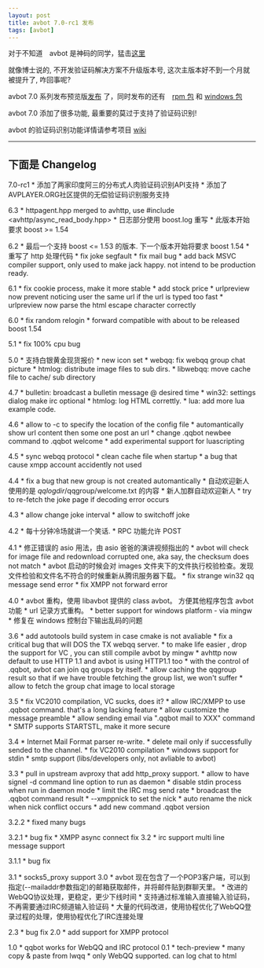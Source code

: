 ```yaml
---
layout: post
title: avbot 7.0-rc1 发布
tags: [avbot]
---
```


对于不知道　avbot 是神码的同学，猛击[这里](http://qqbot.avplayer.org)

就像博士说的, 不开发验证码解决方案不升级版本号, 这次主版本好不到一个月就被提升了, 咋回事呢?

avbot 7.0 系列发布预览版[发布](http://sourceforge.net/projects/avbot/files/sources/avbot-6.1.tar.bz2/download)
了，同时发布的还有　[rpm 包](https://sourceforge.net/projects/avbot/files/rpm/) 
和 [windows 包](https://sourceforge.net/projects/avbot/files/win32/)

avbot 7.0 添加了很多功能, 最重要的莫过于支持了验证码识别! 

avbot 的验证码识别功能详情请参考项目 [wiki](http://wiki.avplayer.org/deCAPTCHA)

---
下面是 Changelog
---

7.0-rc1
	* 添加了两家印度阿三的分布式人肉验证码识别API支持
	* 添加了AVPLAYER.ORG社区提供的无偿验证码识别服务支持

6.3
	* httpagent.hpp merged to avhttp, use #include <avhttp/async_read_body.hpp>
	* 日志部分使用 boost.log 重写
	* 此版本开始要求 boost >= 1.54

6.2
	* 最后一个支持 boost <= 1.53 的版本. 下一个版本开始将要求 boost 1.54
	* 重写了 http 处理代码
	* fix joke segfault
	* fix mail bug
	* add back MSVC compiler support, only used to make jack happy. not intend to be production ready.

6.1
	* fix cookie process, make it more stable
	* add stock price
	* urlpreview now prevent noticing user the same url if the url is typed too fast
	* urlpreview now parse the html escape character correctly

6.0
	* fix random relogin
	* forward compatible with about to be released boost 1.54

5.1
	* fix 100% cpu bug

5.0
	* 支持白银黄金现货报价
	* new icon set
	* webqq: fix webqq group chat picture
	* htmlog: distribute image files to sub dirs.
	* libwebqq: move cache file to cache/ sub directory

4.7
	* bulletin: broadcast a bulletin message @ desired time
	* win32: settings dialog make irc optional
	* htmlog: log HTML correttly.
	* lua: add more lua example code.

4.6
	* allow to -c to specify the location of the config file
	* automantically show url content then some one post an url
	* change .qqbot newbee command to .qqbot welcome
	* add experimental support for luascripting

4.5
        * sync webqq protocol
        * clean cache file when startup
        * a bug that cause xmpp account accidently not used

4.4
	* fix a bug that new group is not created automantically
	* 自动欢迎新人使用的是 $qqlogdir/$qqgroup/welcome.txt 的内容
	* 新人加群自动欢迎新人
	* try to re-fetch the joke page if decoding error occurs

4.3
	* allow change joke interval
	* allow to switchoff joke

4.2
	* 每十分钟冷场就讲一个笑话.
	* RPC 功能允许 POST

4.1
	* 修正错误的 asio 用法，由 asio 爸爸的演讲视频指出的
	* avbot will check for image file and redownload corrupted one, aka say, the checksum does not match
	* avbot 启动的时候会对 images 文件夹下的文件执行校验检查。发现文件检验和文件名不符合的时候重新从腾讯服务器下载。
	* fix strange win32 qq message send error
	* fix XMPP not forward error

4.0
	* avbot 重构，使用 libavbot 提供的 class avbot。 方便其他程序包含 avbot 功能
	* url 记录方式重构。
	* better support for windows platform - via mingw
	* 修复在 windows 控制台下输出乱码的问题

3.6
	* add autotools build system in case cmake is not avaliable
	* fix a critical bug that will DOS the TX webqq server.
	* to make life easier , drop the support for VC , you can still compile avbot by mingw
	* avhttp now default to use HTTP 1.1 and avbot is using HTTP1.1 too
	* with the control of .qqbot, avbot can join qq groups by itself.
	* allow caching the qqgroup result so that if we have trouble fetching the group list, we won't suffer
	* allow to fetch the group chat image to local storage

3.5
	* fix VC2010 compilation, VC sucks, does it?
	* allow IRC/XMPP to use .qqbot command. that's a long lacking feature
	* allow customize the message preamble
	* allow sending email via ".qqbot mail to  XXX" command
	* SMTP supports STARTSTL, make it more secure

3.4
	* Internet Mail Format parser re-write.
	* delete mail only if successfully sended to the channel.
	* fix VC2010 compilation
	* windows support for stdin
	* smtp support (libs/developers only, not avliable to avbot)

3.3
	* pull in upstream avproxy that add http_proxy support.
	* allow to have signel  -d command line option to run as daemon
	* disable stdin process when run in daemon mode
	* limit the IRC msg send rate
	* broadcast the .qqbot command result
	* --xmppnick to set the nick
	* auto rename the nick when nick conflict occurs
	* add new command .qqbot version

3.2.2
	* fixed many bugs

3.2.1
	* bug fix
	* XMPP async connect fix
3.2
	* irc support multi line message support

3.1.1
	* bug fix

3.1
	* socks5_proxy support
3.0
	* avbot 现在包含了一个POP3客户端，可以到指定(--mailaddr参数指定)的邮箱获取邮件，并将邮件贴到群聊天里。
	* 改进的WebQQ协议处理，更稳定，更少下线时间
	* 支持通过标准输入直接输入验证码，不再需要通过IRC频道输入验证码
	* 大量的代码改进，使用协程优化了WebQQ登录过程的处理，使用协程优化了IRC连接处理

2.3
	* bug fix
2.0
	* add support for XMPP protocol

1.0
	* qqbot works for WebQQ and IRC protocol
0.1
	* tech-preview
	* many copy & paste from lwqq
	* only WebQQ supported. can log chat to html
